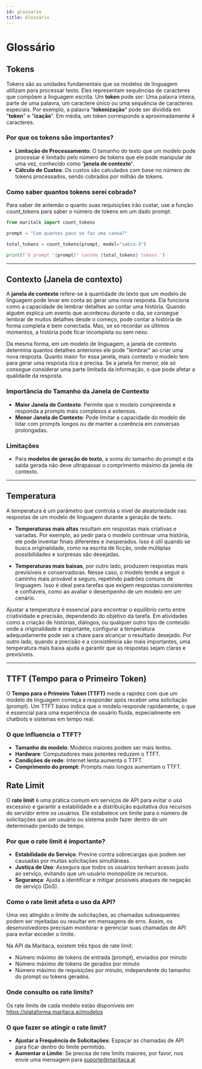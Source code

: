 ```yaml
---
id: glossario
title: Glossário
---
```


# Glossário

## **Tokens**
Tokens são as unidades fundamentais que os modelos de linguagem utilizam para processar texto. Eles representam sequências de caracteres que compõem a linguagem escrita. 
Um **token** pode ser: Uma palavra inteira, parte de uma palavra, um caractere único ou uma sequência de caracteres especiais.
Por exemplo, a palavra "**tokenização**" pode ser dividida em "**token**" e "**ização**". Em média, um token corresponde a aproximadamente 4 caracteres.

### Por que os tokens são importantes?

- **Limitação de Processamento**: O tamanho do texto que um modelo pode processar é limitado pelo número de tokens que ele pode manipular de uma vez, conhecido como **'janela de contexto'**.
- **Cálculo de Custos**: Os custos são calculados com base no número de tokens processados, sendo cobrados por milhão de tokens.


### Como saber quantos tokens serei cobrado?
Para saber de antemão o quanto suas requisições irão custar, use a função count_tokens para saber o número de tokens em um dado prompt.
```python
from maritalk import count_tokens

prompt = "Com quantos paus se faz uma canoa?"

total_tokens = count_tokens(prompt, model="sabia-3")

print(f'O prompt "{prompt}" contém {total_tokens} tokens.')
```

---

## **Contexto (Janela de contexto)**

A **janela de contexto** refere-se à quantidade de texto que um modelo de linguagem pode levar em conta ao gerar uma nova resposta. Ela funciona como a capacidade de lembrar detalhes ao contar uma história. Quando alguém explica um evento que aconteceu durante o dia, se consegue lembrar de muitos detalhes desde o começo, pode contar a história de forma completa e bem conectada. Mas, se só recordar os últimos momentos, a história pode ficar incompleta ou sem nexo.

Da mesma forma, em um modelo de linguagem, a janela de contexto determina quantos detalhes anteriores ele pode "lembrar" ao criar uma nova resposta. Quanto maior for essa janela, mais contexto o modelo tem para gerar uma resposta rica e precisa. Se a janela for menor, ele só consegue considerar uma parte limitada da informação, o que pode afetar a qualidade da resposta.

### Importância do Tamanho da Janela de Contexto

- **Maior Janela de Contexto**: Permite que o modelo compreenda e responda a prompts mais complexos e extensos.
- **Menor Janela de Contexto**: Pode limitar a capacidade do modelo de lidar com prompts longos ou de manter a coerência em conversas prolongadas.

### Limitações

- Para **modelos de geração de texto**, a soma do tamanho do prompt e da saída gerada não deve ultrapassar o comprimento máximo da janela de contexto.

---

## **Temperatura**

A temperatura é um parâmetro que controla o nível de aleatoriedade nas respostas de um modelo de linguagem durante a geração de texto. 

- **Temperaturas mais altas** resultam em respostas mais criativas e variadas. Por exemplo, ao pedir para o modelo continuar uma história, ele pode inventar finais diferentes e inesperados. Isso é útil quando se busca originalidade, como na escrita de ficção, onde múltiplas possibilidades e surpresas são desejadas.

- **Temperaturas mais baixas**, por outro lado, produzem respostas mais previsíveis e conservadoras. Nesse caso, o modelo tende a seguir o caminho mais provável e seguro, repetindo padrões comuns de linguagem. Isso é ideal para tarefas que exigem respostas consistentes e confiáveis, como ao avaliar o desempenho de um modelo em um cenário.

Ajustar a temperatura é essencial para encontrar o equilíbrio certo entre criatividade e precisão, dependendo do objetivo da tarefa. Em atividades como a criação de histórias, diálogos, ou qualquer outro tipo de conteúdo onde a originalidade é importante, configurar a temperatura adequadamente pode ser a chave para alcançar o resultado desejado. Por outro lado, quando a precisão e a consistência são mais importantes, uma temperatura mais baixa ajuda a garantir que as respostas sejam claras e previsíveis.

---

## **TTFT (Tempo para o Primeiro Token)**

O **Tempo para o Primeiro Token (TTFT)** mede a rapidez com que um modelo de linguagem começa a responder após receber uma solicitação (prompt). Um TTFT baixo indica que o modelo responde rapidamente, o que é essencial para uma experiência de usuário fluida, especialmente em chatbots e sistemas em tempo real.

### O que influencia o TTFT?

- **Tamanho do modelo**: Modelos maiores podem ser mais lentos.
- **Hardware**: Computadores mais potentes reduzem o TTFT.
- **Condições de rede**: Internet lenta aumenta o TTFT.
- **Comprimento do prompt**: Prompts mais longos aumentam o TTFT.


## **Rate Limit**

O **rate limit** é uma prática comum em serviços de API para evitar o uso excessivo e garantir a estabilidade e a distribuição equitativa dos recursos do servidor entre os usuários. Ele estabelece um limite para o número de solicitações que um usuário ou sistema pode fazer dentro de um determinado período de tempo.

### Por que o rate limit é importante?

- **Estabilidade do Serviço**: Previne contra sobrecargas que podem ser causadas por muitas solicitações simultâneas.
- **Justiça de Uso**: Assegura que todos os usuários tenham acesso justo ao serviço, evitando que um usuário monopolize os recursos.
- **Segurança**: Ajuda a identificar e mitigar possíveis ataques de negação de serviço (DoS).


### Como o rate limit afeta o uso da API?

Uma vez atingido o limite de solicitações, as chamadas subsequentes podem ser rejeitadas ou resultar em mensagens de erro. Assim, os desenvolvedores precisam monitorar e gerenciar suas chamadas de API para evitar exceder o limite.

Na API da Maritaca, existem três tipos de rate limit:
- Número máximo de tokens de entrada (prompt), enviados por minuto
- Número máximo de tokens de gerados por minuto
- Número máximo de requisições por minuto, independente do tamanho do prompt ou tokens gerados. 


### Onde consulto os rate limits?

Os rate limits de cada modelo estão disponíveis em https://plataforma.maritaca.ai/modelos

### O que fazer se atingir o rate limit?

- **Ajustar a Frequência de Solicitações**: Espaçar as chamadas de API para ficar dentro do limite permitido.
- **Aumentar o Limite**: Se precisa de rate limits maiores, por favor, nos envie uma mensagem para suporte@maritaca.ai


